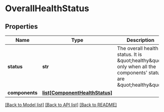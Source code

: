 # OverallHealthStatus

## Properties
Name | Type | Description | Notes
------------ | ------------- | ------------- | -------------
**status** | **str** | The overall health status. It is \&quot;healthy\&quot; only when all the components&#39; status are \&quot;healthy\&quot; | [optional] 
**components** | [**list[ComponentHealthStatus]**](ComponentHealthStatus.md) |  | [optional] 

[[Back to Model list]](../README.md#documentation-for-models) [[Back to API list]](../README.md#documentation-for-api-endpoints) [[Back to README]](../README.md)


